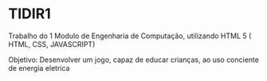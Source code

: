 # TIDIR1
Trabalho do 1 Modulo de Engenharia de Computação, utilizando HTML 5 ( HTML, CSS, JAVASCRIPT)

Objetivo:
Desenvolver um jogo, capaz de educar crianças, ao uso conciente de energia eletrica
